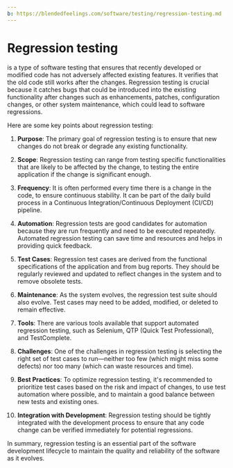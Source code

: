 ```yaml
---
b: https://blendedfeelings.com/software/testing/regression-testing.md
---
```


# Regression testing 
is a type of software testing that ensures that recently developed or modified code has not adversely affected existing features. It verifies that the old code still works after the changes. Regression testing is crucial because it catches bugs that could be introduced into the existing functionality after changes such as enhancements, patches, configuration changes, or other system maintenance, which could lead to software regressions.

Here are some key points about regression testing:

1. **Purpose**: The primary goal of regression testing is to ensure that new changes do not break or degrade any existing functionality.

2. **Scope**: Regression testing can range from testing specific functionalities that are likely to be affected by the change, to testing the entire application if the change is significant enough.

3. **Frequency**: It is often performed every time there is a change in the code, to ensure continuous stability. It can be part of the daily build process in a Continuous Integration/Continuous Deployment (CI/CD) pipeline.

4. **Automation**: Regression tests are good candidates for automation because they are run frequently and need to be executed repeatedly. Automated regression testing can save time and resources and helps in providing quick feedback.

5. **Test Cases**: Regression test cases are derived from the functional specifications of the application and from bug reports. They should be regularly reviewed and updated to reflect changes in the system and to remove obsolete tests.

6. **Maintenance**: As the system evolves, the regression test suite should also evolve. Test cases may need to be added, modified, or deleted to remain effective.

7. **Tools**: There are various tools available that support automated regression testing, such as Selenium, QTP (Quick Test Professional), and TestComplete.

8. **Challenges**: One of the challenges in regression testing is selecting the right set of test cases to run—neither too few (which might miss some defects) nor too many (which can waste resources and time).

9. **Best Practices**: To optimize regression testing, it's recommended to prioritize test cases based on the risk and impact of changes, to use test automation where possible, and to maintain a good balance between new tests and existing ones.

10. **Integration with Development**: Regression testing should be tightly integrated with the development process to ensure that any code change can be verified immediately for potential regressions.

In summary, regression testing is an essential part of the software development lifecycle to maintain the quality and reliability of the software as it evolves.